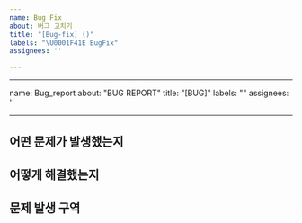 ```yaml
---
name: Bug Fix
about: 버그 고치기
title: "[Bug-fix] ()"
labels: "\U0001F41E BugFix"
assignees: ''

---
```


---
name: Bug_report
about: "BUG REPORT"
title: "[BUG]"
labels: ""
assignees: ''

---

## 어떤 문제가 발생했는지

## 어떻게 해결했는지

## 문제 발생 구역
